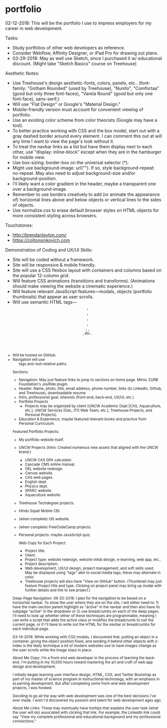 # portfolio

02-12-2018: This will be the portfolio I use to impress employers for my career in web development.

Tasks:
- Study portfolios of other web developers as reference.
- Consider Webflow, Affinity Designer, or iPad Pro for drawing out plans.
- 03-29-2018: May as well use Sketch, since I purchased it w/ educational discount. (Might take "Sketch Basics" course on Treehouse)

Aesthetic Notes:
- Use Treehouse's design aesthetic-fonts, colors, panels, etc.. (font-family: "Gotham Rounded" (used by Treehouse), "Nunito", "Comfortaa" (good but only three font-faces), "Varela Round" (good but only one font-face), sans-serif;)
- Will use "Flat Design" or Google's "Material Design."
- Mobile-friendly version must account for convenient viewing of portfolio.
- Use an existing color scheme from color theorists (Google may have a tool).
- To better practice working with CSS and the box model, start out with a gray dashed border around every element. I can comment this out at will any time I want to view the page's look without it.
- To treat the navbar links as a list but have them display next to each other, use "display: inline-block" except when they are in the hamburger for mobile view.
- Use box-sizing: border-box on the universal selector (*).
- Might use background-image: url(""). If so, style background-repeat: no-repeat. May also need to adjust background-size and/or background-position.
- I'll likely want a color gradient in the header, maybe a transparent one over a background-image.
- Remember to use borders creatively to add (or animate the appearance of) horizontal lines above and below objects or vertical lines to the sides of objects.
- Use normalize.css to erase default browser styles on HTML objects for more consistent styling across browsers.

Touchstones:
- http://brendanlayton.com/
- https://coltonsinkovich.com

Demonstration of Coding and UX/UI Skills:
- Site will be coded without a framework.
- Site will be responsive & mobile friendly.
- Site will use a CSS flexbox layout with containers and columns based on the popular 12-column grid.
- Will feature CSS animations (transitions and transforms). (Animations should make viewing the website a cinematic experience.)
- Will feature relevant JavaScript features—modals, objects (portfolio thumbnails) that appear as user scrolls.
- Will use semantic HTML tags—<header>, <main>, <footer>, <section>, <aside>, <small>, <nav>, etc..
- Will be hosted on GitHub.
- Navigation will use <ul> tags and root-relative paths.

Sections:
- Navigation: May just feature links to jump to sections on home page. Mimic ZURB Foundation's JoyRide plugin.
- Header: Name, photo, title, email address, phone number, links (to LinkedIn, Github, and Treehouse), downloadable resume
- Intro, professional goal, interests (front-end, back-end, UX/UI, etc.)
- Portfolio Projects
  - Projects may be organized by client (UNCW Academic Dept [CAS, Aquaculture, etc.], UNCW Services [OeL, ITS Web Team, etc.], Treehouse Projects, and Personal Projects).
- Education & Experience, maybe featured relevant books and practice from Personal Curriculum.

Featured Portfolio Projects:
- My portfolio website itself.
- UNCW Projects (Intro: Created numerous new assets that aligned with the UNCW brand.)
  - UNCW CAS GPA calculator.
  - Cascade CMS online manual.
  - OEL website redesign.
  - Canvas website.
  - CAS web pages.
  - English dept.
  - Physics dept.
  - SPARC website.
  - Aquaculture website.
- Treehouse Techdegree projects.
- Hindu Squat Mobile CBI.
- (when complete) I3S website.
- (when complete) FreeCodeCamp projects.
- Personal projects: maybe JavaScript quiz.

  Web Copy for Each Project:
  - Project title.
  - Client.
  - Project type: website redesign, website initial design, e-learning, web app, etc..
  - Project description.
  - Web development, UX/UI design, project management, and soft skills used. May be displayed using "tags" akin to social media tags; these may alternate in color.
  - Treehouse projects will also have "View on GitHub" button.
  (Thumbnail may just feature Project title and type. Clicking on project panel may bring up modal with further details and link to see project.)

Deep-Page Navigation:
06-25-2018: I plan for the navigation to be based on a horizontal navbar. To show the user where they are on the site, I will either need to: 1) have the main-section parent highlight as "active" in the navbar and then also have its subpage "active" in the dropdown or 2) use breadcrumbs on each of the deep pages. I'll need to look up whether either of these techniques are programmable, meaning I can write a script that adds the active class or modifies the breadcrumb to suit the current page, or if I'll have to write out the HTML for the navbar or breadcrumbs for each individual page.

03-14-2018: While working with CSS modals, I discovered that, putting an object in a container, giving the object position:fixed, and sending it behind other objects with z-index is the likely technique a lot of modern websites use to have images change as the user scrolls while the image stays in place.

About Me Copy:
I'm a front-end web developer in the process of learning the back-end. I'm putting in my 10,000 hours toward mastering the art and craft of web app design and development.

I initially began learning user interface design, HTML, CSS, and Twitter Bootstrap as part of my master of science program in instructional technology, with an emphasis in eLearning development. But after completing some front-end web development projects, I was hooked.

Deciding to go all the way with web development was one of the best decisions I've ever made. I wish I'd discovered my passion and talent for web development ages ago.

About Me Links: These may eventually have tooltips that explains the user task (what the user will do) associated with clicking that link. For example, the LinkedIn link could say "View my complete professional  and educational background and my professional connections."
